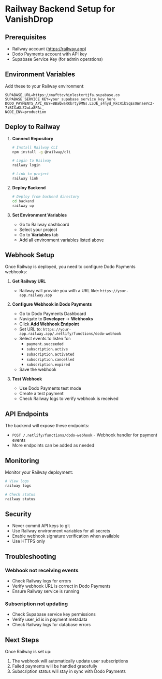 # Railway Backend Setup for VanishDrop

## Prerequisites
- Railway account (https://railway.app)
- Dodo Payments account with API key
- Supabase Service Key (for admin operations)

## Environment Variables

Add these to your Railway environment:

```env
SUPABASE_URL=https://mafttcvhinlestxrtjfa.supabase.co
SUPABASE_SERVICE_KEY=your_supabase_service_key_here
DODO_PAYMENTS_API_KEY=BBaQwaRKbrty9MNs.LSJE_s4nyd_RkCRibSqEsOWnaeVc2-7iBIXaKLZ2uLa8PAi_
NODE_ENV=production
```

## Deploy to Railway

1. **Connect Repository**
   ```bash
   # Install Railway CLI
   npm install -g @railway/cli
   
   # Login to Railway
   railway login
   
   # Link to project
   railway link
   ```

2. **Deploy Backend**
   ```bash
   # Deploy from backend directory
   cd backend
   railway up
   ```

3. **Set Environment Variables**
   - Go to Railway dashboard
   - Select your project
   - Go to **Variables** tab
   - Add all environment variables listed above

## Webhook Setup

Once Railway is deployed, you need to configure Dodo Payments webhooks:

1. **Get Railway URL**
   - Railway will provide you with a URL like: `https://your-app.railway.app`

2. **Configure Webhook in Dodo Payments**
   - Go to Dodo Payments Dashboard
   - Navigate to **Developer** → **Webhooks**
   - Click **Add Webhook Endpoint**
   - Set URL to: `https://your-app.railway.app/.netlify/functions/dodo-webhook`
   - Select events to listen for:
     - `payment.succeeded`
     - `subscription.active`
     - `subscription.activated`
     - `subscription.cancelled`
     - `subscription.expired`
   - Save the webhook

3. **Test Webhook**
   - Use Dodo Payments test mode
   - Create a test payment
   - Check Railway logs to verify webhook is received

## API Endpoints

The backend will expose these endpoints:

- `POST /.netlify/functions/dodo-webhook` - Webhook handler for payment events
- More endpoints can be added as needed

## Monitoring

Monitor your Railway deployment:

```bash
# View logs
railway logs

# Check status
railway status
```

## Security

- Never commit API keys to git
- Use Railway environment variables for all secrets
- Enable webhook signature verification when available
- Use HTTPS only

## Troubleshooting

### Webhook not receiving events
- Check Railway logs for errors
- Verify webhook URL is correct in Dodo Payments
- Ensure Railway service is running

### Subscription not updating
- Check Supabase service key permissions
- Verify user_id is in payment metadata
- Check Railway logs for database errors

## Next Steps

Once Railway is set up:
1. The webhook will automatically update user subscriptions
2. Failed payments will be handled gracefully
3. Subscription status will stay in sync with Dodo Payments

